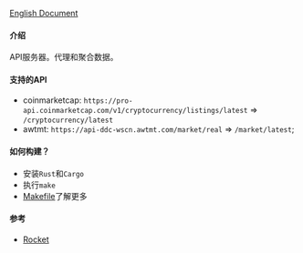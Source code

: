 [English Document](./README.md)

#### 介绍
API服务器。代理和聚合数据。

#### 支持的API
- coinmarketcap: `https://pro-api.coinmarketcap.com/v1/cryptocurrency/listings/latest` => `/cryptocurrency/latest`
- awtmt: `https://api-ddc-wscn.awtmt.com/market/real` => `/market/latest`;

#### 如何构建？
- 安装`Rust`和`Cargo`
- 执行`make`
- [Makefile](./Makefile)了解更多

#### 参考
- [Rocket](https://rocket.rs/v0.5-rc/guide/introduction/)
